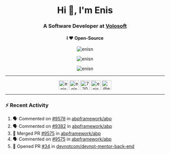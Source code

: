 <h1 align="center">Hi 👋, I'm Enis</h1>
<h3 align="center">A Software Developer at <a href="/volosoft">Volosoft</a></h3>

<h4 align="center"> I ❤ Open-Source</h4>

<p align="center"> <img src="https://komarev.com/ghpvc/?username=enisn" alt="enisn" /> </p>

<p align="center">
<img src="https://github-readme-stats.vercel.app/api/top-langs/?username=enisn&layout=compact" alt="enisn" />
</p>

<p align="center">
<img src="https://github-readme-stats.vercel.app/api?username=enisn&show_icons=true" alt="enisn" />
</p>

<hr />

<p align="center">
<a href="https://dev.to/enisn" target="blank"><img align="center" src="https://cdn.jsdelivr.net/npm/simple-icons@3.0.1/icons/dev-dot-to.svg" alt="enisn" height="30" width="30" /></a>
<a href="https://twitter.com/enisnecipoglu" target="blank"><img align="center" src="https://cdn.jsdelivr.net/npm/simple-icons@3.0.1/icons/twitter.svg" alt="enisnecipoglu" height="30" width="30" /></a>
<a href="https://stackoverflow.com/users/7200126" target="blank"><img align="center" src="https://cdn.jsdelivr.net/npm/simple-icons@3.0.1/icons/stackoverflow.svg" alt="7200126" height="30" width="30" /></a>
<a href="https://instagram.com/enisnecipoglu" target="blank"><img align="center" src="https://cdn.jsdelivr.net/npm/simple-icons@3.0.1/icons/instagram.svg" alt="enisnecipoglu" height="30" width="30" /></a>
<a href="https://medium.com/@enis.necipoglu" target="blank"><img align="center" src="https://cdn.jsdelivr.net/npm/simple-icons@3.0.1/icons/medium.svg" alt="@enis.necipoglu" height="30" width="30" /></a>
</p>

<hr />

### :zap: Recent Activity

<!--START_SECTION:activity-->
1. 🗣 Commented on [#9578](https://github.com/abpframework/abp/issues/9578) in [abpframework/abp](https://github.com/abpframework/abp)
2. 🗣 Commented on [#9382](https://github.com/abpframework/abp/issues/9382) in [abpframework/abp](https://github.com/abpframework/abp)
3. 🎉 Merged PR [#9575](https://github.com/abpframework/abp/pull/9575) in [abpframework/abp](https://github.com/abpframework/abp)
4. 🗣 Commented on [#9575](https://github.com/abpframework/abp/issues/9575) in [abpframework/abp](https://github.com/abpframework/abp)
5. 💪 Opened PR [#34](https://github.com/devnotcom/devnot-mentor-back-end/pull/34) in [devnotcom/devnot-mentor-back-end](https://github.com/devnotcom/devnot-mentor-back-end)
<!--END_SECTION:activity-->
